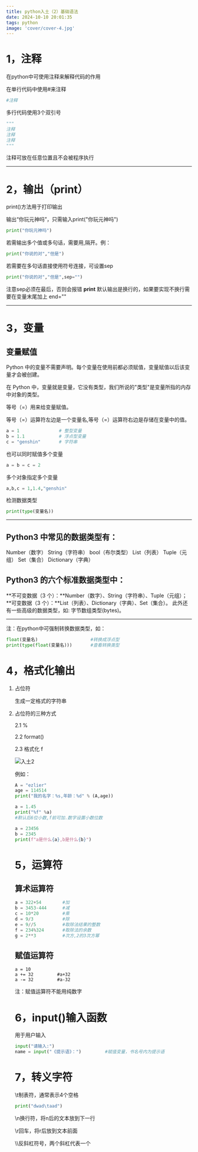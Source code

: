 ```yaml
---
title: python入土（2）基础语法
date: 2024-10-10 20:01:35
tags: python
image: 'cover/cover-4.jpg'
---
```


# 1，注释

在python中可使用注释来解释代码的作用

在单行代码中使用#来注释

```python
#注释
```

多行代码使用3个双引号

```python
"""
注释
注释
注释
"""
```

注释可放在任意位置且不会被程序执行

---------------------------

# 2，输出（print）

print()方法用于打印输出

输出“你玩元神吗”，只需输入print("你玩元神吗")

```python
print("你玩元神吗")
```

若需输出多个值或多句话，需要用,隔开。例：

```python
print("你说的对","但是")
```

若需要在多句话直接使用符号连接，可设置sep

```python
print("你说的对","但是",sep="")
```

注意sep必须在最后，否则会报错
**print** 默认输出是换行的，如果要实现不换行需要在变量末尾加上 end=""

-------------------

# 3，变量

## **变量赋值**

Python 中的变量不需要声明。每个变量在使用前都必须赋值，变量赋值以后该变量才会被创建。

在 Python 中，变量就是变量，它没有类型，我们所说的"类型"是变量所指的内存中对象的类型。

等号（=）用来给变量赋值。

等号（=）运算符左边是一个变量名,等号（=）运算符右边是存储在变量中的值。

```python
a = 1               # 整型变量
b = 1.1             # 浮点型变量
c = "genshin"       # 字符串
```

也可以同时赋值多个变量

```python
a = b = c = 2
```

多个对象指定多个变量

```python
a,b,c = 1,1.4,"genshin"
```

检测数据类型

```python
print(type(变量名))
```

------------------------------------------------------------------------------------------------------------

## Python3 中常见的数据类型有：

Number（数字）
String（字符串）
bool（布尔类型）
List（列表）
Tuple（元组）
Set（集合）
Dictionary（字典）

## Python3 的六个标准数据类型中：

**不可变数据（3 个）：**Number（数字）、String（字符串）、Tuple（元组）；
**可变数据（3 个）：**List（列表）、Dictionary（字典）、Set（集合）。
此外还有一些高级的数据类型，如: 字节数组类型(bytes)。

-----------------------------------------------------

注：在python中可强制转换数据类型，如：

```python
float(变量名)                    #转换成浮点型
print(type(float(变量名)))       #查看转换类型
```



# 4，格式化输出

1. 占位符

   生成一定格式的字符串

2. 占位符的三种方式

   2.1    %

   2.2    format()

   2.3    格式化 f

   ![入土2](/images/入土2.png)

   例如：

   ```python
   A = "ezlier"
   age = 114514
   print("我的名字：%s,年龄：%d" % (A,age))
   ```

   ```python
   a = 1.45
   print("%f" %a)
   #默认后6位小数,f前可加.数字设置小数位数
   ```

   ```python
   a = 23456
   b = 2345
   print(f"a是什么{a},b是什么{b}")
   ```

   # 5，运算符
   
   ## 算术运算符
   
   ```python
   a = 322+54        #加
   b = 3453-444      #减
   c = 10*20         #乘
   d = 9/3           #除
   e = 9//5          #取除法结果的整数
   f = 234%324       #取除法的余数
   g = 2**3          #次方,2的3次方幂
   ```
   
   ## 赋值运算符
   
   ```
   a = 10
   a += 32         #a+32
   a -= 32         #a-32
   ```
   
   注：赋值运算符不能用纯数字
   
   # 6，input()输入函数
   
   用于用户输入
   
   ```python
   input("请输入:")
   name = input("《提示语》：")         #赋值变量，书名号内为提示语
   ```
   
   # 7，转义字符
   
   \t制表符，通常表示4个空格
   
   ```python
   print("dwad\taad")
   ```
   
   \n换行符，将n后的文本放到下一行
   
   \r回车，将r后放到文本前面
   
   \\\反斜杠符号，两个斜杠代表一个
